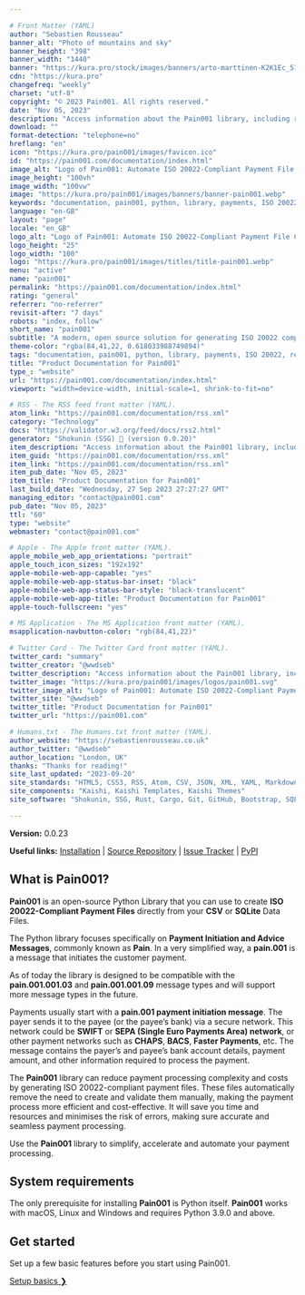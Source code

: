 ```yaml
---

# Front Matter (YAML)
author: "Sebastien Rousseau"
banner_alt: "Photo of mountains and sky"
banner_height: "398"
banner_width: "1440"
banner: "https://kura.pro/stock/images/banners/arto-marttinen-K2K1Ec_51SA.webp"
cdn: "https://kura.pro"
changefreq: "weekly"
charset: "utf-8"
copyright: "© 2023 Pain001. All rights reserved."
date: "Nov 05, 2023"
description: "Access information about the Pain001 library, including release notes, installation and configuration instructions, and more."
download: ""
format-detection: "telephone=no"
hreflang: "en"
icon: "https://kura.pro/pain001/images/favicon.ico"
id: "https://pain001.com/documentation/index.html"
image_alt: "Logo of Pain001: Automate ISO 20022-Compliant Payment File Creation"
image_height: "100vh"
image_width: "100vw"
image: "https://kura.pro/pain001/images/banners/banner-pain001.webp"
keywords: "documentation, pain001, python, library, payments, ISO 20022, release notes, installation, configuration, CSV, SQLite"
language: "en-GB"
layout: "page"
locale: "en_GB"
logo_alt: "Logo of Pain001: Automate ISO 20022-Compliant Payment File Creation"
logo_height: "25"
logo_width: "100"
logo: "https://kura.pro/pain001/images/titles/title-pain001.webp"
menu: "active"
name: "pain001"
permalink: "https://pain001.com/documentation/index.html"
rating: "general"
referrer: "no-referrer"
revisit-after: "7 days"
robots: "index, follow"
short_name: "pain001"
subtitle: "A modern, open source solution for generating ISO 20022 compliant payments"
theme-color: "rgba(84,41,22, 0.618033988749894)"
tags: "documentation, pain001, python, library, payments, ISO 20022, release notes, installation, configuration, CSV, SQLite"
title: "Product Documentation for Pain001"
type_: "website"
url: "https://pain001.com/documentation/index.html"
viewport: "width=device-width, initial-scale=1, shrink-to-fit=no"

# RSS - The RSS feed front matter (YAML).
atom_link: "https://pain001.com/documentation/rss.xml"
category: "Technology"
docs: "https://validator.w3.org/feed/docs/rss2.html"
generator: "Shokunin (SSG) 🦀 (version 0.0.20)"
item_description: "Access information about the Pain001 library, including release notes, installation and configuration instructions, and more."
item_guid: "https://pain001.com/documentation/rss.xml"
item_link: "https://pain001.com/documentation/rss.xml"
item_pub_date: "Nov 05, 2023"
item_title: "Product Documentation for Pain001"
last_build_date: "Wednesday, 27 Sep 2023 27:27:27 GMT"
managing_editor: "contact@pain001.com"
pub_date: "Nov 05, 2023"
ttl: "60"
type: "website"
webmaster: "contact@pain001.com"

# Apple - The Apple front matter (YAML).
apple_mobile_web_app_orientations: "portrait"
apple_touch_icon_sizes: "192x192"
apple-mobile-web-app-capable: "yes"
apple-mobile-web-app-status-bar-inset: "black"
apple-mobile-web-app-status-bar-style: "black-translucent"
apple-mobile-web-app-title: "Product Documentation for Pain001"
apple-touch-fullscreen: "yes"

# MS Application - The MS Application front matter (YAML).
msapplication-navbutton-color: "rgb(84,41,22)"

# Twitter Card - The Twitter Card front matter (YAML).
twitter_card: "summary"
twitter_creator: "@wwdseb"
twitter_description: "Access information about the Pain001 library, including release notes, installation and configuration instructions, and more."
twitter_image: "https://kura.pro/pain001/images/logos/pain001.svg"
twitter_image_alt: "Logo of Pain001: Automate ISO 20022-Compliant Payment File Creation"
twitter_site: "@wwdseb"
twitter_title: "Product Documentation for Pain001"
twitter_url: "https://pain001.com"

# Humans.txt - The Humans.txt front matter (YAML).
author_website: "https://sebastienrousseau.co.uk"
author_twitter: "@wwdseb"
author_location: "London, UK"
thanks: "Thanks for reading!"
site_last_updated: "2023-09-20"
site_standards: "HTML5, CSS3, RSS, Atom, CSV, JSON, XML, YAML, Markdown, TOML, SQLite"
site_components: "Kaishi, Kaishi Templates, Kaishi Themes"
site_software: "Shokunin, SSG, Rust, Cargo, Git, GitHub, Bootstrap, SQLite, VS Code"

---
```


**Version:** 0.0.23

**Useful links:** [Installation](/installation/index.html) | [Source Repository](https://github.com/sebastienrousseau/pain001) | [Issue Tracker](https://github.com/sebastienrousseau/pain001/issues) | [PyPI](https://pypi.org/project/pain001/)

## What is Pain001?

**Pain001** is an open-source Python Library that you can use to create
**ISO 20022-Compliant Payment Files** directly from your **CSV** or **SQLite**
Data Files.

The Python library focuses specifically on
**Payment Initiation and Advice Messages**, commonly known as **Pain**. In a
very simplified way, a **pain.001** is a message that initiates the customer
payment.

As of today the library is designed to be compatible with the
**pain.001.001.03** and **pain.001.001.09** message types and will support more
message types in the future.

Payments usually start with a **pain.001 payment initiation message**. The
payer sends it to the payee (or the payee’s bank) via a secure network. This
network could be **SWIFT** or **SEPA (Single Euro Payments Area) network**, or
other payment networks such as **CHAPS**, **BACS**, **Faster Payments**, etc.
The message contains the payer’s and payee’s bank account details, payment
amount, and other information required to process the payment.

The **Pain001** library can reduce payment processing complexity and costs by
generating ISO 20022-compliant payment files. These files automatically remove
the need to create and validate them manually, making the payment process more
efficient and cost-effective. It will save you time and resources and minimises
the risk of errors, making sure accurate and seamless payment processing.

Use the **Pain001** library to simplify, accelerate and automate your payment
processing.

## System requirements

The only prerequisite for installing **Pain001** is Python itself. **Pain001**
works with macOS, Linux and Windows and requires Python 3.9.0 and above.

<div class="container px-4 py-5 bg-dark" id="featured-3">
    <div class="row g-4 row-cols-1 row-cols-lg-3">
      <div class="feature col text-white">
        <h2 class="text-white">Get started</h2>
        <p>Set up a few basic features before you start using Pain001.</p>
        <a href="/installation/index.html" class="icon-link text-white">
          Setup basics ❯
        </a>
      </div>
    </div>
  </div>
</div>